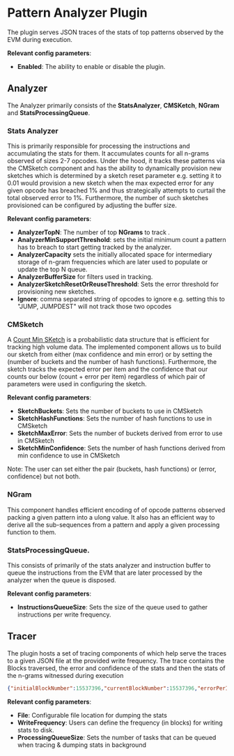 # Pattern Analyzer Plugin

The plugin serves JSON traces of the stats of top patterns observed by the EVM
during execution.

**Relevant config parameters**:

- **Enabled**: The ability to enable or disable the plugin.

## Analyzer

The Analyzer primarily consists of the **StatsAnalyzer**, **CMSKetch**,
**NGram** and **StatsProcessingQueue**.

### Stats Analyzer

This is primarily responsible for processing the instructions and accumulating the stats for them. It accumulates counts for all n-grams observed of sizes 2-7 opcodes. Under the hood, it tracks these patterns via the CMSketch component and has the ability to dynamically provision new sketches which is determined by a sketch reset parameter e.g. setting it to 0.01 would provision a new sketch when the max expected error for any given opcode has breached 1% and thus strategically attempts to curtail the total observed error to 1%. Furthermore, the number of such sketches provisioned can be configured by adjusting the buffer size.

**Relevant config parameters**:

- **AnalyzerTopN**: The number of top **NGrams** to track .
- **AnalyzerMinSupportThreshold**: sets the initial minimum count a
  pattern has to breach to start getting tracked by the analyzer.
- **AnalyzerCapacity** sets the initially allocated space for intermediary storage of n-gram frequencies which are later used to populate or update the top N queue.
- **AnalyzerBufferSize** for filters used in tracking.
- **AnalyzerSketchResetOrReuseThreshold**: Sets the error threshold for
  provisioning new sketches.
- **Ignore**: comma separated string of opcodes to ignore e.g. setting this to "JUMP, JUMPDEST"
  will not track those two opcodes

### CMSketch

A [Count Min SKetch](http://dimacs.rutgers.edu/~graham/pubs/papers/cm-full.pdf) is a probabilistic data structure that is efficient for tracking high volume data. The implemented component allows us to build our sketch from either (max confidence and min error) or by setting the (number of buckets and the number of hash functions). Furthermore, the sketch tracks the expected error per item and the confidence that our counts our below (count + error per item) regardless of which pair of parameters were used in configuring the sketch.

**Relevant config parameters**:

- **SketchBuckets**: Sets the number of buckets to use in CMSketch
- **SketchHashFunctions**: Sets the number of hash functions to use in CMSketch
- **SketchMaxError**: Sets the number of buckets derived from error to use in CMSketch
- **SketchMinConfidence**: Sets the number of hash functions derived from min confidence to use in CMSketch

Note: The user can set either the pair (buckets, hash functions) or (error, confidence) but not both.

### NGram

This component handles efficient encoding of of opcode patterns observed packing a given pattern into a ulong value. It also has an efficient way to derive all the sub-sequences from a pattern and apply a given processing function to them.

### StatsProcessingQueue.

This consists of primarily of the stats analyzer and instruction buffer to queue the instructions from the EVM that are later processed by the analyzer when the queue is disposed.

**Relevant config parameters**:

- **InstructionsQueueSize**: Sets the size of the queue used to gather instructions per write frequency.

## Tracer

The plugin hosts a set of tracing components of which help serve the traces to a
given JSON file at the provided write frequency. The trace contains the Blocks
traversed, the error and confidence of the stats and then the stats of the
n-grams witnessed during execution

```JSON
{"initialBlockNumber":15537396,"currentBlockNumber":15537396,"errorPerItem":0.006,"confidence":0.9375,"stats":[{"pattern":"PUSH1 PUSH1","bytes":[96,96],"count":2},{"pattern":"PUSH1 PUSH1 PUSH1","bytes":[96,96,96],"count":1}]}
```

**Relevant config parameters**:

- **File**: Configurable file location for dumping the stats
- **WriteFrequency**: Users can define the frequency (in blocks) for writing stats to disk.
- **ProcessingQueueSize**: Sets the number of tasks that can be queued when tracing & dumping stats in background
